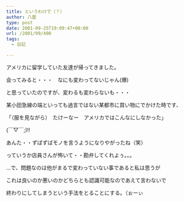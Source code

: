 ```yaml
---
title: というわけで（？）
author: 八雲
type: post
date: 2001-09-25T19:09:47+00:00
url: /2001/09/400
tags:
  - 日記

---
```

アメリカに留学していた友達が帰ってきました。
  
会ってみると・・・　なにも変わってないじゃん(爆)
  
と思っていたのですが、変わるも変わらないも・・・

某小田急線の端といっても過言ではない某都市に買い物にでかけた時です、
  
「（服を見ながら）　たけーなー　アメリカではこんなにしなかった」
  
(￣▽￣;)!!

あんた・・ずばずばモノを言うようになりやがったね（笑）
  
っていうか店員さんが怖いて・・勘弁してくれよぅ。。。

…で、問題なのは他がまるで変わっていない事であると私は思うが
  
これは良いのか悪いのかどちらとも認識可能なのであえて言わないで
  
終わりにしてしまうという手法をとることにする。（ぉーぃ
